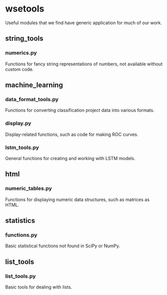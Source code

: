 # wsetools

Useful modules that we find have generic application for much of our work.

## string_tools

### numerics.py

Functions for fancy string representations of numbers, not available without custom code.

## machine_learning

### data_format_tools.py

Functions for converting classification project data into various formats.

### display.py

Display-related functions, such as code for making ROC curves.

### lstm_tools.py

General functions for creating and working with LSTM models.

## html

### numeric_tables.py

Functions for displaying numeric data structures, such as matrices as HTML.

## statistics

### functions.py

Basic statistical functions not found in SciPy or NumPy.

## list_tools

### list_tools.py

Basic tools for dealing with lists.

